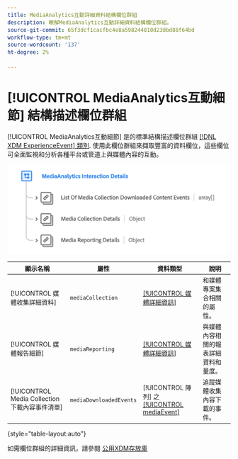 ```yaml
---
title: MediaAnalytics互動詳細資料結構欄位群組
description: 瞭解MediaAnalytics互動詳細資料結構欄位群組。
source-git-commit: 65f3dcf1cacfbc4e8a598244810d238bd88f64bd
workflow-type: tm+mt
source-wordcount: '137'
ht-degree: 2%

---
```


# [!UICONTROL MediaAnalytics互動細節] 結構描述欄位群組

[!UICONTROL MediaAnalytics互動細節] 是的標準結構描述欄位群組 [[!DNL XDM ExperienceEvent] 類別](../../classes/experienceevent.md). 使用此欄位群組來擷取豐富的資料欄位，這些欄位可全面監視和分析各種平台或管道上與媒體內容的互動。

![架構圖表 [!UICONTROL MediaAnalytics互動細節] 結構描述欄位群組。](../../images/field-groups/mediaanalytics-interaction.png)

| 顯示名稱 | 屬性 | 資料類型 | 說明 |
|---| --- | --- | --- |
| [!UICONTROL 媒體收集詳細資料] | `mediaCollection` | [[!UICONTROL 媒體詳細資訊]](../../data-types/media-details-information.md) | 和媒體專案集合相關的屬性。 |
| [!UICONTROL 媒體報告細節] | `mediaReporting` | [[!UICONTROL 媒體詳細資訊]](../../data-types/media-details-information.md) | 與媒體內容相關的報表詳細資料和量度。 |
| [!UICONTROL Media Collection下載內容事件清單] | `mediaDownloadedEvents` | [!UICONTROL 陣列] 之 [[!UICONTROL mediaEvent]](../../data-types/media-event-information.md) | 追蹤媒體收集內容下載的事件。 |

{style="table-layout:auto"}

如需欄位群組的詳細資訊，請參閱 [公用XDM存放庫](https://github.com/adobe/xdm/blob/master/components/fieldgroups/experience-event/experienceevent-media-analytics.schema.json)
